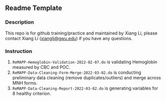 ## Readme Template

### Description

This repo is for github training/practice and maintained by Xiang Li, please contact Xiang Li (xiangli@gwu.edu) if you have any questions.

### Instruction

1. `ReMAPP-Hemoglobin-Validation-2022-02-07.do` is validating Hemoglobin measured by CBC and POC.
2. `ReMAPP-Data-Cleaning-Form-Merge-2022-03-02.do` is conducting preliminary data cleaning (remove duplicates/outliers) and merge across MNH forms.
3. `ReMAPP-Data-Cleaning-Report-2022-03-02.do` is generating variables for 8 healthy criterion.

